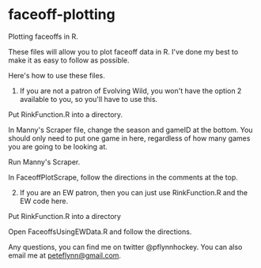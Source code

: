 # faceoff-plotting
Plotting faceoffs in R.

These files will allow you to plot faceoff data in R. I've done my best to make it as easy to follow as possible. 

Here's how to use these files. 

1. If you are not a patron of Evolving Wild, you won't have the option 2 available to you, so you'll have to use this. 

Put RinkFunction.R into a directory. 

In Manny's Scraper file, change the season and gameID at the bottom. You should only need to put one game in here, 
regardless of how many games you are going to be looking at. 

Run Manny's Scraper. 

In FaceoffPlotScrape, follow the directions in the comments at the top. 

2. If you are an EW patron, then you can just use RinkFunction.R and the EW code here. 

Put RinkFunction.R into a directory

Open FaceoffsUsingEWData.R and follow the directions.

Any questions, you can find me on twitter @pflynnhockey. You can also email me at peteflynn@gmail.com.
